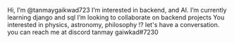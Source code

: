 Hi, I’m @tanmaygaikwad723
I’m interested in backend, and AI.
I’m currently learning django and sql
I’m looking to collaborate on backend projects
You interested in physics, astronomy, philosophy !? let's have a conversation.
you can reach me at discord tanmay gaiwkad#7230 

<!---
tanmaygaikwad723/tanmaygaikwad723 is a ✨ special ✨ repository because its `README.md` (this file) appears on your GitHub profile.
You can click the Preview link to take a look at your changes.
--->
